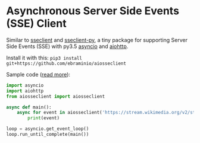 Asynchronous Server Side Events (SSE) Client 
========================

Similar to [sseclient](https://github.com/btubbs/sseclient) and [sseclient-py](https://github.com/mpetazzoni/sseclient), a tiny package for supporting Server Side Events (SSE) with py3.5 [asyncio](https://www.python.org/dev/peps/pep-3156/) and [aiohttp](http://aiohttp.readthedocs.io/en/stable/).

Install it with this: `pip3 install git+https://github.com/ebraminio/aiosseclient`

Sample code ([read more](https://wikitech.wikimedia.org/wiki/EventStreams)):
```python
import asyncio
import aiohttp
from aiosseclient import aiosseclient

async def main():
    async for event in aiosseclient('https://stream.wikimedia.org/v2/stream/recentchange'):
        print(event)

loop = asyncio.get_event_loop()
loop.run_until_complete(main())
```